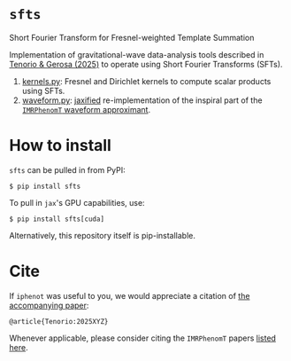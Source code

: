 # `sfts`

Short Fourier Transform for Fresnel-weighted Template Summation

Implementation of gravitational-wave data-analysis tools described in [Tenorio & Gerosa (2025)][1]
to operate using Short Fourier Transforms (SFTs).

1. [kernels.py](./src/sfts/kernels.py): Fresnel and Dirichlet kernels to compute scalar products using SFTs.
2. [waveform.py](./src/iphenot/waveform.py): [jaxified](https://github.com/jax-ml/jax) re-implementation of the
inspiral part of the 
[`IMRPhenomT` waveform approximant][2].

# How to install

`sfts` can be pulled in from PyPI:
```
$ pip install sfts
```

To pull in `jax`'s GPU capabilities, use:

```
$ pip install sfts[cuda]
```

Alternatively, this repository itself is pip-installable.

# Cite

If `iphenot` was useful to you, we would appreciate a citation of [the accompanying paper][1]:
```
@article{Tenorio:2025XYZ}
```
Whenever applicable, please consider citing the `IMRPhenomT` papers [listed here][2].

[1]: https://arxiv.org
[2]: https://git.ligo.org/lscsoft/lalsuite/-/blob/master/lalsimulation/lib/LALSimIMRPhenomTPHM.c
